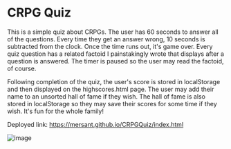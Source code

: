 # CRPG Quiz
 
 This is a simple quiz about CRPGs. The user has 60 seconds to answer all of the questions. Every time they get an answer wrong, 10 seconds is subtracted from the clock. Once the time runs out, it's game over. Every quiz question has a related factoid I painstakingly wrote that displays after a question is answered. The timer is paused so the user may read the factoid, of course. 
 
 Following completion of the quiz, the user's score is stored in localStorage and then displayed on the highscores.html page. The user may add their name to an unsorted hall of fame if they wish. The hall of fame is also stored in localStorage so they may save their scores for some time if they wish. It's fun for the whole family! 
 
 Deployed link: https://mersant.github.io/CRPGQuiz/index.html
 
![image](https://user-images.githubusercontent.com/102173297/183931221-a54ebab6-b1ed-44d4-9df7-73d5a6c7d33d.png)
